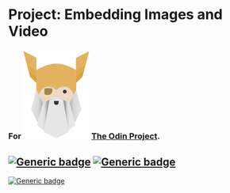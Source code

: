 # Project: Embedding Images and Video
### For  ![Alt text](./odin-logo.svg?raw=true "Title") [The Odin Project](https://www.theodinproject.com/).
## [![Generic badge](https://img.shields.io/badge/With-HTML-BRIGHTGREEN.svg)](https://developer.mozilla.org/en-US/docs/Web/Guide/HTML/HTML5) [![Generic badge](https://img.shields.io/badge/With-CSS-BLUE.svg)](https://www.tutorialrepublic.com/css-tutorial/)

[![Generic badge](https://img.shields.io/badge/Live%20demo%20at-GitHub%20Pages-BLUEVIOLET.svg?style=plastic)](https://nijepa.github.io/embedding-images-and-video/)
